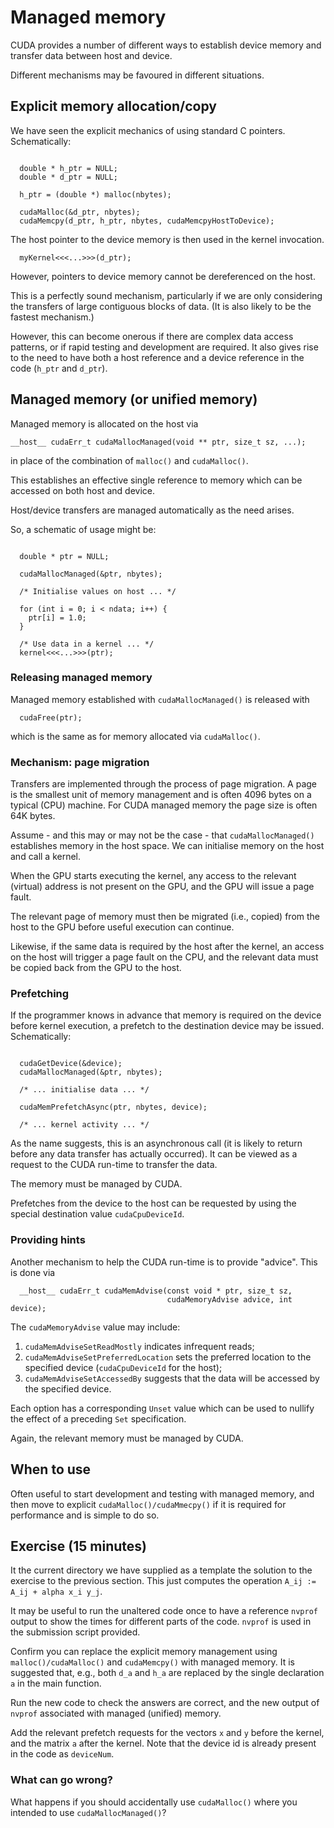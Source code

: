 # Managed memory

CUDA provides a number of different ways to establish device
memory and transfer data between host and device.


Different mechanisms may be favoured in different situations.


## Explicit memory allocation/copy

We have seen the explicit mechanics of using standard C pointers.
Schematically:
```

  double * h_ptr = NULL;
  double * d_ptr = NULL;

  h_ptr = (double *) malloc(nbytes);

  cudaMalloc(&d_ptr, nbytes);
  cudaMemcpy(d_ptr, h_ptr, nbytes, cudaMemcpyHostToDevice);
```
The host pointer to the device memory is then used in the kernel invocation.
```
  myKernel<<<...>>>(d_ptr);
```
However, pointers to device memory cannot be dereferenced on the host.

This is a perfectly sound mechanism, particularly if we are only
considering the transfers of large contiguous blocks of data.
(It is also likely to be the fastest mechanism.)

However, this can become onerous if there are complex data access
patterns, or if rapid testing and development are required. It also
gives rise to the need to have both a host reference and a device
reference in the code (`h_ptr` and `d_ptr`).


## Managed memory (or unified memory)

Managed memory is allocated on the host via
```
__host__ cudaErr_t cudaMallocManaged(void ** ptr, size_t sz, ...);
```
in place of the combination of `malloc()` and `cudaMalloc()`.

This establishes an effective single reference to memory which can be
accessed on both host and device.

Host/device transfers are managed automatically as the need arises.

So, a schematic of usage might be:
```

  double * ptr = NULL;

  cudaMallocManaged(&ptr, nbytes);

  /* Initialise values on host ... */

  for (int i = 0; i < ndata; i++) {
    ptr[i] = 1.0;
  }

  /* Use data in a kernel ... */
  kernel<<<...>>>(ptr);
```

### Releasing managed memory

Managed memory established with `cudaMallocManaged()` is released with
```
  cudaFree(ptr);
```
which is the same as for memory allocated via `cudaMalloc()`.


### Mechanism: page migration

Transfers are implemented through the process of page migration.
A page is the smallest unit of memory management and is often
4096 bytes on a typical (CPU) machine. For CUDA managed memory
the page size is often 64K bytes.

Assume - and this may or may not be the case - that
`cudaMallocManaged()` establishes memory in the host space.
We can initialise memory on the host and call a kernel.

When the GPU starts executing the kernel, any access to the
relevant (virtual) address is not present on the GPU, and
the GPU will issue a page fault.

The relevant page of memory must then be migrated (i.e., copied)
from the host to the GPU before useful execution can continue.

Likewise, if the same data is required by the host after the kernel,
an access on the host will trigger a page fault on the CPU, and the
relevant data must be copied back from the GPU to the host.

### Prefetching

If the programmer knows in advance that memory is required on the
device before kernel execution, a prefetch to the destination
device may be issued. Schematically:
```

  cudaGetDevice(&device);
  cudaMallocManaged(&ptr, nbytes);

  /* ... initialise data ... */

  cudaMemPrefetchAsync(ptr, nbytes, device);

  /* ... kernel activity ... */
```
As the name suggests, this is an asynchronous call (it is likely to return
before any data transfer has actually occurred).
It can be viewed as a request to the CUDA run-time to transfer the
data.

The memory must be managed by CUDA.

Prefetches from the device to the host can be requested by using the special
destination value `cudaCpuDeviceId`.


### Providing hints

Another mechanism to help the CUDA run-time is to provide "advice".
This is done via
```
  __host__ cudaErr_t cudaMemAdvise(const void * ptr, size_t sz,
                                   cudaMemoryAdvise advice, int device);
```
The `cudaMemoryAdvise` value may include:

1. `cudaMemAdviseSetReadMostly` indicates infrequent reads;
2. `cudaMemAdviseSetPreferredLocation` sets the preferred location to
   the specified device (`cudaCpuDeviceId` for the host);
3. `cudaMemAdviseSetAccessedBy` suggests that the data will be accessed
   by the specified device.

Each option has a corresponding `Unset` value which can be used to
nullify the effect of a preceding `Set` specification.

Again, the relevant memory must be managed by CUDA.



## When to use

Often useful to start development and testing with managed memory, and
then move to explicit `cudaMalloc()/cudaMmecpy()` if it is required for
performance and is simple to do so.


## Exercise (15 minutes)

It the current directory we have supplied as a template the solution
to the exercise to the previous section. This just computes the
operation `A_ij := A_ij + alpha x_i y_j`.

It may be useful to run the unaltered code once to have a reference
`nvprof` output to show the times for different parts of the code.
`nvprof` is used in the submission script provided.

Confirm you can replace the explicit memory management using
`malloc()/cudaMalloc()` and `cudaMemcpy()` with managed memory.
It is suggested that, e.g., both `d_a` and `h_a` are replaced
by the single declaration `a` in the main function.

Run the new code to check the answers are correct, and the new output
of `nvprof` associated with managed (unified) memory.


Add the relevant prefetch requests for the vectors `x` and `y` before
the kernel, and the matrix `a` after the kernel. Note that the device
id is already present in the code as `deviceNum`.


### What can go wrong?

What happens if you should accidentally use `cudaMalloc()` where you intended
to use `cudaMallocManaged()`?
